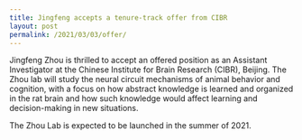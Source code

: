 ```yaml
---
title: Jingfeng accepts a tenure-track offer from CIBR
layout: post
permalink: /2021/03/03/offer/
---
```


Jingfeng Zhou is thrilled to accept an offered position as an Assistant Investigator at the Chinese Institute for Brain Research (CIBR), Beijing. The Zhou lab will study the neural circuit mechanisms of animal behavior and cognition, with a focus on how abstract knowledge is learned and organized in the rat brain and how such knowledge would affect learning and decision-making in new situations.

The Zhou Lab is expected to be launched in the summer of 2021.
